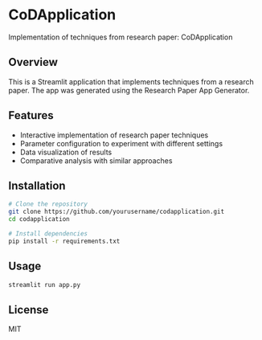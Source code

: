 # CoDApplication

Implementation of techniques from research paper: CoDApplication

## Overview

This is a Streamlit application that implements techniques from a research paper. 
The app was generated using the Research Paper App Generator.

## Features

- Interactive implementation of research paper techniques
- Parameter configuration to experiment with different settings
- Data visualization of results
- Comparative analysis with similar approaches

## Installation

```bash
# Clone the repository
git clone https://github.com/yourusername/codapplication.git
cd codapplication

# Install dependencies
pip install -r requirements.txt
```

## Usage

```bash
streamlit run app.py
```

## License

MIT
